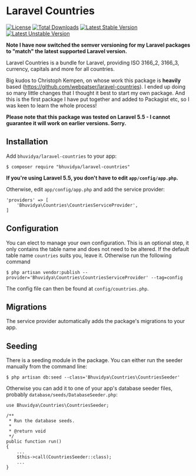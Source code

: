 # Laravel Countries

[![License](https://poser.pugx.org/bhuvidya/laravel-countries/license?format=flat-square)](https://packagist.org/packages/bhuvidya/laravel-countries)
[![Total Downloads](https://poser.pugx.org/bhuvidya/laravel-countries/downloads?format=flat-square)](https://packagist.org/packages/bhuvidya/laravel-countries)
[![Latest Stable Version](https://poser.pugx.org/bhuvidya/laravel-countries/v/stable?format=flat-square)](https://packagist.org/packages/bhuvidya/laravel-countries)
[![Latest Unstable Version](https://poser.pugx.org/bhuvidya/laravel-countries/v/unstable?format=flat-square)](https://packagist.org/packages/bhuvidya/laravel-countries)


**Note I have now switched the semver versioning for my Laravel packages to "match" the latest supported Laravel version.**

Laravel Countries is a bundle for Laravel, providing ISO 3166_2, 3166_3, currency, capitals and more for all countries.

Big kudos to Christoph Kempen, on whose work this package is **heavily** based (https://github.com/webpatser/laravel-countries). I ended up doing so many little changes that I thought it best to start my own package. And this is the first
package I have put together and added to Packagist etc, so I was keen to learn the whole process!

**Please note that this package was tested on Laravel 5.5 - I cannot guarantee it will work on earlier versions. Sorry.**

## Installation

Add `bhuvidya/laravel-countries` to your app:

    $ composer require "bhuvidya/laravel-countries"
    

**If you're using Laravel 5.5, you don't have to edit `app/config/app.php`.**

Otherwise, edit `app/config/app.php` and add the service provider:

    'providers' => [
        'Bhuvidya\Countries\CountriesServiceProvider',
    ]


## Configuration

You can elect to manage your own configuration. This is an optional step, it only contains the table name and does
not need to be altered. If the default table name `countries` suits you, leave it. Otherwise run the following command

    $ php artisan vendor:publish --provider='Bhuvidya\Countries\CountriesServiceProvider' --tag=config

The config file can then be found at `config/countries.php`.


## Migrations

The service provider automatically adds the package's migrations to your app.


## Seeding

There is a seeding module in the package. You can either run the seeder manually from the command line:

    $ php artisan db:seed --class='Bhuvidya\Countries\CountriesSeeder'

Otherwise you can add it to one of your app's database seeder files, probably `database/seeds/DatabaseSeeder.php`:

    use Bhuvidya\Countries\CountriesSeeder;

    /**  
     * Run the database seeds.
     *    
     * @return void 
     */ 
    public function run()
    {        
        ...
        $this->call(CountriesSeeder::class);
        ...
    }

